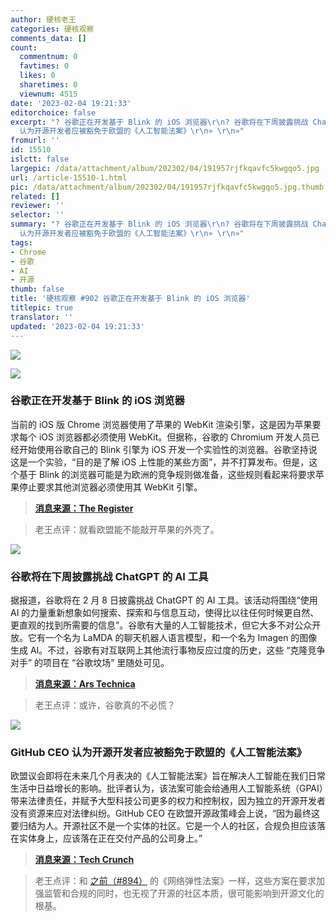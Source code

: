 ```yaml
---
author: 硬核老王
categories: 硬核观察
comments_data: []
count:
  commentnum: 0
  favtimes: 0
  likes: 0
  sharetimes: 0
  viewnum: 4515
date: '2023-02-04 19:21:33'
editorchoice: false
excerpt: "? 谷歌正在开发基于 Blink 的 iOS 浏览器\r\n? 谷歌将在下周披露挑战 ChatGPT 的 AI 工具\r\n? GitHub CEO
  认为开源开发者应被豁免于欧盟的《人工智能法案》\r\n» \r\n»"
fromurl: ''
id: 15510
islctt: false
largepic: /data/attachment/album/202302/04/191957rjfkqavfc5kwgqo5.jpg
url: /article-15510-1.html
pic: /data/attachment/album/202302/04/191957rjfkqavfc5kwgqo5.jpg.thumb.jpg
related: []
reviewer: ''
selector: ''
summary: "? 谷歌正在开发基于 Blink 的 iOS 浏览器\r\n? 谷歌将在下周披露挑战 ChatGPT 的 AI 工具\r\n? GitHub CEO
  认为开源开发者应被豁免于欧盟的《人工智能法案》\r\n» \r\n»"
tags:
- Chrome
- 谷歌
- AI
- 开源
thumb: false
title: '硬核观察 #902 谷歌正在开发基于 Blink 的 iOS 浏览器'
titlepic: true
translator: ''
updated: '2023-02-04 19:21:33'
---
```


![](/data/attachment/album/202302/04/191957rjfkqavfc5kwgqo5.jpg)


![](/data/attachment/album/202302/04/192007k74jiik22kmjdm3m.jpg)


### 谷歌正在开发基于 Blink 的 iOS 浏览器


当前的 iOS 版 Chrome 浏览器使用了苹果的 WebKit 渲染引擎，这是因为苹果要求每个 iOS 浏览器都必须使用 WebKit。但据称，谷歌的 Chromium 开发人员已经开始使用谷歌自己的 Blink 引擎为 iOS 开发一个实验性的浏览器。谷歌坚持说这是一个实验，“目的是了解 iOS 上性能的某些方面”，并不打算发布。但是，这个基于 Blink 的浏览器可能是为欧洲的竞争规则做准备，这些规则看起来将要求苹果停止要求其他浏览器必须使用其 WebKit 引擎。



> 
> **[消息来源：The Register](https://www.theregister.com/2023/02/03/googles_chromium_ios/)**
> 
> 
> 



> 
> 老王点评：就看欧盟能不能敲开苹果的外壳了。
> 
> 
> 


![](/data/attachment/album/202302/04/192018e5ye0azo5y730c7o.jpg)


### 谷歌将在下周披露挑战 ChatGPT 的 AI 工具


据报道，谷歌将在 2 月 8 日披露挑战 ChatGPT 的 AI 工具。该活动将围绕“使用 AI 的力量重新想象如何搜索、探索和与信息互动，使得比以往任何时候更自然、更直观的找到所需要的信息”。谷歌有大量的人工智能技术，但它大多不对公众开放。它有一个名为 LaMDA 的聊天机器人语言模型，和一个名为 Imagen 的图像生成 AI。不过，谷歌有对互联网上其他流行事物反应过度的历史，这些 “克隆竞争对手” 的项目在 “谷歌坟场” 里随处可见。



> 
> **[消息来源：Ars Technica](https://arstechnica.com/gadgets/2023/02/it-sounds-like-google-will-unveil-its-chatgpt-clone-february-8/)**
> 
> 
> 



> 
> 老王点评：或许，谷歌真的不必慌？
> 
> 
> 


![](/data/attachment/album/202302/04/192108o55mncxfownnrmpn.jpg)


### GitHub CEO 认为开源开发者应被豁免于欧盟的《人工智能法案》


欧盟议会即将在未来几个月表决的《人工智能法案》旨在解决人工智能在我们日常生活中日益增长的影响。批评者认为，该法案可能会给通用人工智能系统（GPAI）带来法律责任，并赋予大型科技公司更多的权力和控制权，因为独立的开源开发者没有资源来应对法律纠纷。GitHub CEO 在欧盟开源政策峰会上说，“因为最终这要归结为人。开源社区不是一个实体的社区。它是一个人的社区，合规负担应该落在实体身上，应该落在正在交付产品的公司身上。”



> 
> **[消息来源：Tech Crunch](https://techcrunch.com/2023/02/03/github-ceo-on-why-open-source-developers-should-be-exempt-from-the-eus-ai-act/)**
> 
> 
> 



> 
> 老王点评：和 [之前（#894）](/article-15485-1.html) 的《网络弹性法案》一样，这些方案在要求加强监管和合规的同时，也无视了开源的社区本质，很可能影响到开源文化的根基。
> 
> 
>